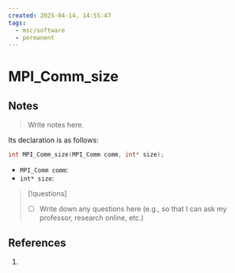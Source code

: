 ```yaml
---
created: 2025-04-14, 14:55:47
tags:
  - msc/software
  - permanent
---
```

# MPI_Comm_size

## Notes

> Write notes here.

Its declaration is as follows:

```c
int MPI_Comm_size(MPI_Comm comm, int* size);
```

- `MPI_Comm comm`:
- `int* size`:

> [!questions]
> - [ ] Write down any questions here (e.g., so that I can ask my professor, research online, etc.)

## References

1. 
